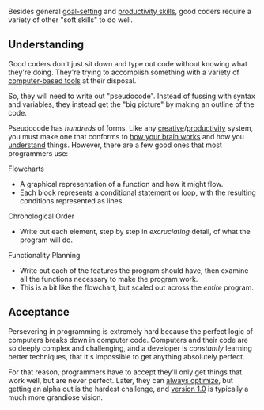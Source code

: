 
Besides general [goal-setting](success-3_goals.md) and [productivity skills](success-4_routine.md), good coders require a variety of other "soft skills" to do well.

## Understanding

Good coders don't just sit down and type out code without knowing what they're doing. They're trying to accomplish something with a variety of [computer-based tools](https://github.com/philosaccounting/toolbox) at their disposal.

So, they will need to write out "pseudocode". Instead of fussing with syntax and variables, they instead get the "big picture" by making an outline of the code.

Pseudocode has *hundreds* of forms. Like any [creative](mind-creativity-how.md)/[productivity](success-3_goals.md) system, you must make one that conforms to [how your brain works](mind-memory.md) and how you [understand](understanding.md) things. However, there are a few good ones that most programmers use:

Flowcharts

- A graphical representation of a function and how it might flow.
- Each block represents a conditional statement or loop, with the resulting conditions represented as lines.

Chronological Order

- Write out each element, step by step in *excruciating* detail, of what the program will do.

Functionality Planning

- Write out each of the features the program should have, then examine all the functions necessary to make the program work.
- This is a bit like the flowchart, but scaled out across the *entire* program.

## Acceptance

Persevering in programming is extremely hard because the perfect logic of computers breaks down in computer code. Computers and their code are so deeply complex and challenging, and a developer is *constantly* learning better techniques, that it's impossible to get anything absolutely perfect.

For that reason, programmers have to accept they'll only get things that work well, but are never perfect. Later, they can [always optimize](computers-software-redesign.md), but getting an alpha out is the hardest challenge, and [version 1.0](computers-software-versionctrl.md) is typically a much more grandiose vision.
